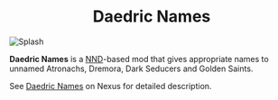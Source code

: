 <h1 align="center">
Daedric Names

</h1>

![Splash](https://staticdelivery.nexusmods.com/mods/1704/images/headers/74055_1662245136.jpg)

**Daedric Names** is a [NND](https://github.com/adya/NPCs-Names-Distributor)-based mod that gives appropriate names to unnamed Atronachs, Dremora, Dark Seducers and Golden Saints.

See [Daedric Names](https://www.nexusmods.com/skyrimspecialedition/mods/74055) on Nexus for detailed description.
